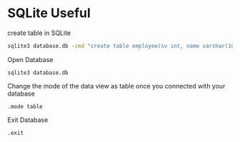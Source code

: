 # SQLite Useful

create table in SQLite

```bash
sqlite3 database.db -cmd "create table employee(sv int, name varchar(100)));"
```

Open Database

```shell
sqlite3 database.db
```

Change the mode of the data view as table once you connected with your database
```shell
.mode table
```

Exit Database

```shell
.exit
```

